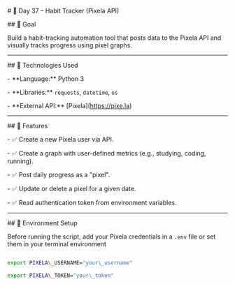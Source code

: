 \# 📅 Day 37 – Habit Tracker (Pixela API)



\## 🚀 Goal

Build a habit-tracking automation tool that posts data to the Pixela API and visually tracks progress using pixel graphs.



---



\## 🧰 Technologies Used

\- \*\*Language:\*\* Python 3

\- \*\*Libraries:\*\* `requests`, `datetime`, `os`

\- \*\*External API:\*\* \[Pixela](https://pixe.la)



---



\## 🔧 Features



\- ✅ Create a new Pixela user via API.

\- ✅ Create a graph with user-defined metrics (e.g., studying, coding, running).

\- ✅ Post daily progress as a "pixel".

\- ✅ Update or delete a pixel for a given date.

\- ✅ Read authentication token from environment variables.



---



\## 🔐 Environment Setup



Before running the script, add your Pixela credentials in a `.env` file or set them in your terminal environment



```bash

export PIXELA\_USERNAME="your\_username"

export PIXELA\_TOKEN="your\_token"



